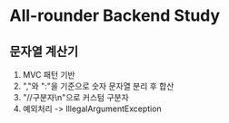 # All-rounder Backend Study

## 문자열 계산기

1. MVC 패턴 기반
2. ","와 ":"을 기준으로 숫자 문자열 분리 후 합산
3. "//구분자\n"으로 커스텀 구분자
4. 예외처리 -> IllegalArgumentException

